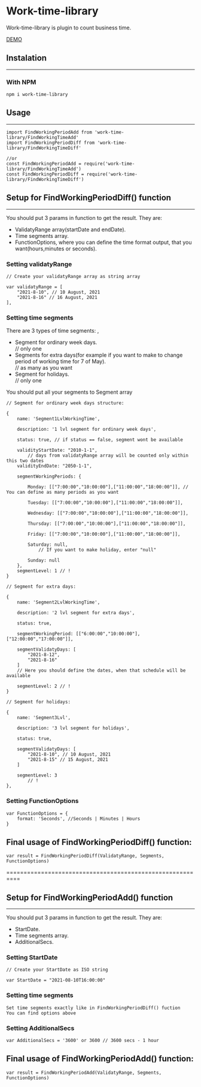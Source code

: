 # Work-time-library
Work-time-library is plugin to count business time.

[DEMO](https://shopel-97073.web.app/)
## Instalation
---
### With NPM
```
npm i work-time-library
```
## Usage
---
```
import FindWorkingPeriodAdd from 'work-time-library/FindWorkingTimeAdd'
import FindWorkingPeriodDiff from 'work-time-library/FindWorkingTimeDiff'

//or
const FindWorkingPeriodAdd = require('work-time-library/FindWorkingTimeAdd')
const FindWorkingPeriodDiff = require('work-time-library/FindWorkingTimeDiff')
```
## Setup for FindWorkingPeriodDiff() function
---
You should put 3 params in function to get the result.
They are:
- ValidatyRange array(startDate and endDate).
- Time segments array.
- FunctionOptions, where you can define the time format output, that you want(hours,minutes or seconds).

### Setting validatyRange

```
// Create your validatyRange array as string array

var validatyRange = [
    "2021-8-10", // 10 August, 2021
    "2021-8-16" // 16 August, 2021
],
```
### Setting time segments
There are 3 types of time segments: , 
- Segment for ordinary week days.  
    // only one
- Segments for extra days(for example if you want to make to change period of working time for 7 of May).  
    // as many as you want
- Segment for holidays.  
    // only one

You should put all your segments to Segment array
```
// Segment for ordinary week days structure:

{
    name: 'Segment1LvlWorkingTime',

    description: '1 lvl segment for ordinary week days',

    status: true, // if status == false, segment wont be available

    validityStartDate: "2010-1-1", 
        // days from validatyRange array will be counted only within this two dates
    validityEndDate: "2050-1-1", 

    segmentWorkingPeriods: {

        Monday: [["7:00:00","10:00:00"],["11:00:00","18:00:00"]], // You can define as many periods as you want

        Tuesday: [["7:00:00","10:00:00"],["11:00:00","18:00:00"]],

        Wednesday: [["7:00:00","10:00:00"],["11:00:00","18:00:00"]],

        Thursday: [["7:00:00","10:00:00"],["11:00:00","18:00:00"]],

        Friday: [["7:00:00","10:00:00"],["11:00:00","18:00:00"]],

        Saturday: null, 
            // If you want to make holiday, enter "null"

        Sunday: null
    },
    segmentLevel: 1 // !
}
```
```
// Segment for extra days:

{
    name: 'Segment2LvlWorkingTime',

    description: '2 lvl segment for extra days',

    status: true,

    segmentWorkingPeriod: [["6:00:00","10:00:00"],["12:00:00","17:00:00"]],

    segmentValidatyDays: [ 
        "2021-8-12",
        "2021-8-16"
    ]
    // Here you should define the dates, when that schedule will be available

    segmentLevel: 2 // !
}
```
```
// Segment for holidays:

{
    name: 'Segment3Lvl',

    description: '3 lvl segment for holidays',

    status: true,

    segmentValidatyDays: [
        "2021-8-10", // 10 August, 2021
        "2021-8-15" // 15 August, 2021
    ]

    segmentLevel: 3
        // ! 
},
```
### Setting FunctionOptions

```
var FunctionOptions = {
    format: 'Seconds', //Seconds | Minutes | Hours
}
```

## Final usage of FindWorkingPeriodDiff() function:

```
var result = FindWorkingPeriodDiff(ValidatyRange, Segments, FunctionOptions)
```

==========================================================


## Setup for FindWorkingPeriodAdd() function
---
You should put 3 params in function to get the result.
They are:
- StartDate.
- Time segments array.
- AdditionalSecs.

### Setting StartDate

```
// Create your StartDate as ISO string

var StartDate = "2021-08-10T16:00:00"
```
### Setting time segments
```
Set time segments exactly like in FindWorkingPeriodDiff() fuction
You can find options above
```
### Setting AdditionalSecs

```
var AdditionalSecs = '3600' or 3600 // 3600 secs - 1 hour
```

## Final usage of FindWorkingPeriodAdd() function:

```
var result = FindWorkingPeriodAdd(ValidatyRange, Segments, FunctionOptions)
```